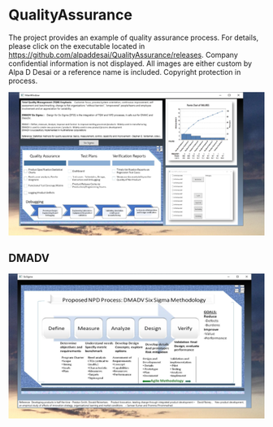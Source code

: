 # QualityAssurance

The project provides an example of quality assurance process. For details, please click on the executable located in 
https://github.com/alpaddesai/QualityAssurance/releases. Company confidential information is not displayed. All images are either custom by Alpa D Desai or a reference name is included. Copyright protection in process.

![image](QualityAssurance.png)

## DMADV 
![image](DMDV.png)

